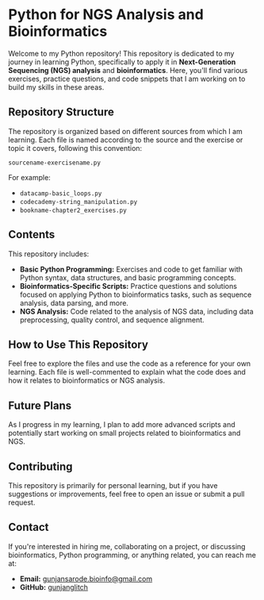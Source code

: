 <!DOCTYPE html>
<html lang="en">
<head>
    <meta charset="UTF-8">
    <meta name="viewport" content="width=device-width, initial-scale=1.0">
   
</head>
<body>
    <h1>Python for NGS Analysis and Bioinformatics</h1>
    <p>Welcome to my Python repository! This repository is dedicated to my journey in learning Python, specifically to apply it in <strong>Next-Generation Sequencing (NGS) analysis</strong> and <strong>bioinformatics</strong>. Here, you'll find various exercises, practice questions, and code snippets that I am working on to build my skills in these areas.</p>

<h2>Repository Structure</h2>
<p>The repository is organized based on different sources from which I am learning. Each file is named according to the source and the exercise or topic it covers, following this convention:</p>
<pre><code>sourcename-exercisename.py</code></pre>
<p>For example:</p>
<ul>
    <li><code>datacamp-basic_loops.py</code></li>
    <li><code>codecademy-string_manipulation.py</code></li>
    <li><code>bookname-chapter2_exercises.py</code></li>
</ul>

<h2>Contents</h2>
<p>This repository includes:</p>
<ul>
    <li><strong>Basic Python Programming:</strong> Exercises and code to get familiar with Python syntax, data structures, and basic programming concepts.</li>
    <li><strong>Bioinformatics-Specific Scripts:</strong> Practice questions and solutions focused on applying Python to bioinformatics tasks, such as sequence analysis, data parsing, and more.</li>
    <li><strong>NGS Analysis:</strong> Code related to the analysis of NGS data, including data preprocessing, quality control, and sequence alignment.</li>
</ul>

<h2>How to Use This Repository</h2>
<p>Feel free to explore the files and use the code as a reference for your own learning. Each file is well-commented to explain what the code does and how it relates to bioinformatics or NGS analysis.</p>

<h2>Future Plans</h2>
<p>As I progress in my learning, I plan to add more advanced scripts and potentially start working on small projects related to bioinformatics and NGS.</p>

<h2>Contributing</h2>
<p>This repository is primarily for personal learning, but if you have suggestions or improvements, feel free to open an issue or submit a pull request.</p>

<h2>Contact</h2>
<p>If you're interested in hiring me, collaborating on a project, or discussing bioinformatics, Python programming, or anything related, you can reach me at:</p>
<ul>
    <li><strong>Email:</strong> <a href="mailto:gunjansarode.bioinfo@gmail.com">gunjansarode.bioinfo@gmail.com</a></li>
    <li><strong>GitHub:</strong> <a href=https://github.com/gunjanglitch">gunjanglitch</a></li>
</ul>

